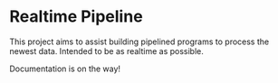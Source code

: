Realtime Pipeline
=================

This project aims to assist building pipelined programs to process the newest data. Intended to be as realtime as possible.

Documentation is on the way!